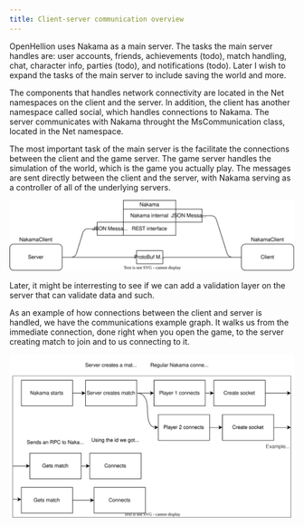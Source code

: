 ```yaml
---
title: Client-server communication overview
---
```


OpenHellion uses Nakama as a main server. The tasks the main server handles are: user accounts, friends, achievements (todo), match handling, chat, character info, parties (todo), and notifications (todo). Later I wish to expand the tasks of the main server to include saving the world and more.

The components that handles network connectivity are located in the Net namespaces on the client and the server. In addition, the client has another namespace called social, which handles connections to Nakama. The server communicates with Nakama throught the MsCommunication class, located in the Net namespace.

The most important task of the main server is the facilitate the connections between the client and the game server. The game server handles the simulation of the world, which is the game you actually play. The messages are sent directly between the client and the server, with Nakama serving as a controller of all of the underlying servers.

![A diagram showing how the clients and servers interact with Nakama.](res/ClientServer.drawio.svg)

Later, it might be interresting to see if we can add a validation layer on the server that can validate data and such.

As an example of how connections between the client and server is handled, we have the communications example graph. It walks us from the immediate connection, done right when you open the game, to the server creating match to join and to us connecting to it.

![An example of how connections between client and server is handled.](res/CommunicationExample.drawio.svg)
